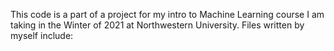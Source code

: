 This code is a part of a project for my intro to Machine Learning course I am taking in the Winter of 2021 at Northwestern University. Files written by myself include: 
